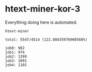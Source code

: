 # htext-miner-kor-3

Everything doing here is automated.

```
htext-miner

total: 5547/4514 (122.88435976960568%)

job0: 982
job1: 974
job2: 1399
job3: 1091
job4: 1101
```